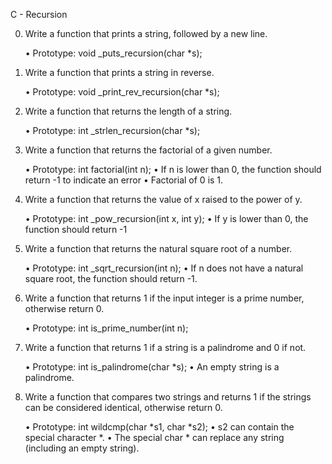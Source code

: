 C - Recursion

0. Write a function that prints a string, followed by a new line.

	• Prototype: void _puts_recursion(char *s);

1. Write a function that prints a string in reverse.

	• Prototype: void _print_rev_recursion(char *s);

2. Write a function that returns the length of a string.

	• Prototype: int _strlen_recursion(char *s);

3. Write a function that returns the factorial of a given number.

	• Prototype: int factorial(int n);
	• If n is lower than 0, the function should return -1 to indicate an error
	• Factorial of 0 is 1.

4. Write a function that returns the value of x raised to the power of y.

	• Prototype: int _pow_recursion(int x, int y);
	• If y is lower than 0, the function should return -1

5. Write a function that returns the natural square root of a number.

	• Prototype: int _sqrt_recursion(int n);
	• If n does not have a natural square root, the function should return -1.

6. Write a function that returns 1 if the input integer is a prime number, otherwise return 0.

	• Prototype: int is_prime_number(int n);

7. Write a function that returns 1 if a string is a palindrome and 0 if not.

	• Prototype: int is_palindrome(char *s);
	• An empty string is a palindrome.

8. Write a function that compares two strings and returns 1 if the strings can be considered identical, otherwise return 0.

	• Prototype: int wildcmp(char *s1, char *s2);
	• s2 can contain the special character *.
	• The special char * can replace any string (including an empty string).
